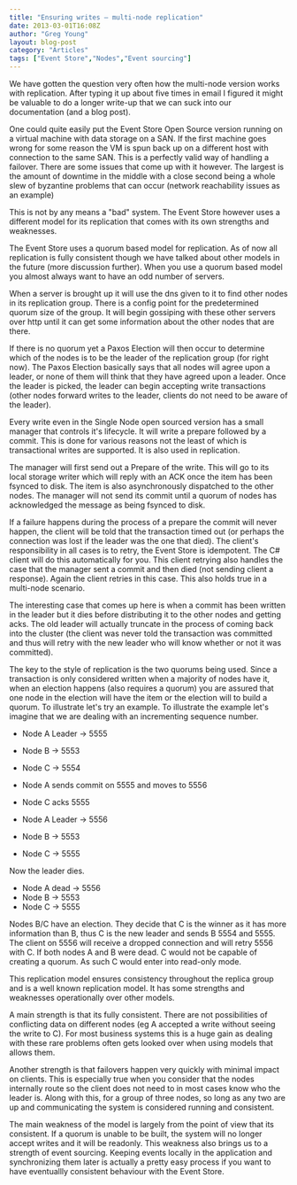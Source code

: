 ```yaml
---
title: "Ensuring writes – multi-node replication"
date: 2013-03-01T16:08Z
author: "Greg Young"
layout: blog-post
category: "Articles"
tags: ["Event Store","Nodes","Event sourcing"]
---
```


We have gotten the question very often how the multi-node version works with replication. After typing it up about five times in email I figured it might be valuable to do a longer write-up that we can suck into our documentation (and a blog post).

One could quite easily put the Event Store Open Source version running on a virtual machine with data storage on a SAN. If the first machine goes wrong for some reason the VM is spun back up on a different host with connection to the same SAN. This is a perfectly valid way of handling a failover. There are some issues that come up with it however. The largest is the amount of downtime in the middle with a close second being a whole slew of byzantine problems that can occur (network reachability issues as an example)

This is not by any means a "bad" system. The Event Store however uses a different model for its replication that comes with its own strengths and weaknesses.

The Event Store uses a quorum based model for replication. As of now all replication is fully consistent though we have talked about other models in the future (more discussion further). When you use a quorum based model you almost always want to have an odd number of servers.

When a server is brought up it will use the dns given to it to find other nodes in its replication group. There is a config point for the predetermined quorum size of the group. It will begin gossiping with these other servers over http until it can get some information about the other nodes that are there.

If there is no quorum yet a Paxos Election will then occur to determine which of the nodes is to be the leader of the replication group (for right now). The Paxos Election basically says that all nodes will agree upon a leader, or none of them will think that they have agreed upon a leader. Once the leader is picked, the leader can begin accepting write transactions (other nodes forward writes to the leader, clients do not need to be aware of the leader).

Every write even in the Single Node open sourced version has a small manager that controls it's lifecycle. It will write a prepare followed by a commit. This is done for various reasons not the least of which is transactional writes are supported. It is also used in replication.

The manager will first send out a Prepare of the write. This will go to its local storage writer which will reply with an ACK once the item has been fsynced to disk. The item is also asynchronously dispatched to the other nodes. The manager will not send its commit until a quorum of nodes has acknowledged the message as being fsynced to disk.

If a failure happens during the process of a prepare the commit will never happen, the client will be told that the transaction timed out (or perhaps the connection was lost if the leader was the one that died). The client's responsibility in all cases is to retry, the Event Store is idempotent. The C# client will do this automatically for you. This client retrying also handles the case that the manager sent a commit and then died (not sending client a response). Again the client retries in this case. This also holds true in a multi-node scenario.

The interesting case that comes up here is when a commit has been written in the leader but it dies before distributing it to the other nodes and getting acks. The old leader will actually truncate in the process of coming back into the cluster (the client was never told the transaction was committed and thus will retry with the new leader who will know whether or not it was committed).

The key to the style of replication is the two quorums being used. Since a transaction is only considered written when a majority of nodes have it, when an election happens (also requires a quorum) you are assured that one node in the election will have the item or the election will to build a quorum. To illustrate let's try an example. To illustrate the example let's imagine that we are dealing with an incrementing sequence number.

- Node A Leader -> 5555
- Node B -> 5553
- Node C -> 5554

- Node A sends commit on 5555 and moves to 5556
- Node C acks 5555

- Node A Leader -> 5556
- Node B -> 5553
- Node C -> 5555

Now the leader dies.

- Node A dead -> 5556
- Node B -> 5553
- Node C -> 5555

Nodes B/C have an election. They decide that C is the winner as it has more information than B, thus C is the new leader and sends B 5554 and 5555. The client on 5556 will receive a dropped connection and will retry 5556 with C. If both nodes A and B were dead. C would not be capable of creating a quorum. As such C would enter into read-only mode.

This replication model ensures consistency throughout the replica group and is a well known replication model. It has some strengths and weaknesses operationally over other models.

A main strength is that its fully consistent. There are not possibilities of conflicting data on different nodes (eg A accepted a write without seeing the write to C). For most business systems this is a huge gain as dealing with these rare problems often gets looked over when using models that allows them.

Another strength is that failovers happen very quickly with minimal impact on clients. This is especially true when you consider that the nodes internally route so the client does not need to in most cases know who the leader is. Along with this, for a group of three nodes, so long as any two are up and communicating the system is considered running and consistent.

The main weakness of the model is largely from the point of view that its consistent. If a quorum is unable to be built, the system will no longer accept writes and it will be readonly. This weakness also brings us to a strength of event sourcing. Keeping events locally in the application and synchronizing them later is actually a pretty easy process if you want to have eventuallly consistent behaviour with the Event Store.